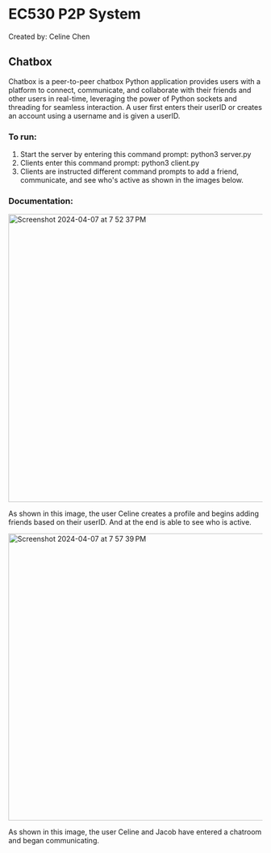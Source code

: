 # EC530 P2P System
Created by: Celine Chen

## Chatbox

Chatbox is a peer-to-peer chatbox Python application provides users with a platform to connect, communicate, and collaborate with their friends and other users in real-time, leveraging the power of Python sockets and threading for seamless interaction. A user first enters their userID or creates an account using a username and is given a userID. 

### To run:
1. Start the server by entering this command prompt: python3 server.py
2. Clients enter this command prompt: python3 client.py
3. Clients are instructed different command prompts to add a friend, communicate, and see who's active as shown in the images below.

### Documentation:
<img width="570" alt="Screenshot 2024-04-07 at 7 52 37 PM" src="https://github.com/celinec1/Chatbox/assets/99696770/68a61c3c-0a4d-45ce-805e-7f3fa71c1d7b">

As shown in this image, the user Celine creates a profile and begins adding friends based on their userID. And at the end is able to see who is active. 

<img width="568" alt="Screenshot 2024-04-07 at 7 57 39 PM" src="https://github.com/celinec1/Chatbox/assets/99696770/533a6666-6597-4fa4-8011-790a1d26eaf4">

As shown in this image, the user Celine and Jacob have entered a chatroom and began communicating.
